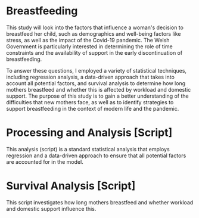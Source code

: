 # Breastfeeding

This study will look into the factors that influence a woman's decision to breastfeed her child, such as demographics and well-being factors like stress, as well as the impact of the Covid-19 pandemic. The Welsh Government is particularly interested in determining the role of time constraints and the availability of support in the early discontinuation of breastfeeding.

To answer these questions, I employed a variety of statistical techniques, including regression analysis, a data-driven approach that takes into account all potential factors, and survival analysis to determine how long mothers breastfeed and whether this is affected by workload and domestic support. The purpose of this study is to gain a better understanding of the difficulties that new mothers face, as well as to identify strategies to support breastfeeding in the context of modern life and the pandemic.

# Processing and Analysis [Script]

This analysis (script) is a standard statistical analysis that employs regression and a data-driven approach to ensure that all potential factors are accounted for in the model.

# Survival Analysis [Script]

This script investigates how long mothers breastfeed and whether workload and domestic support influence this.

